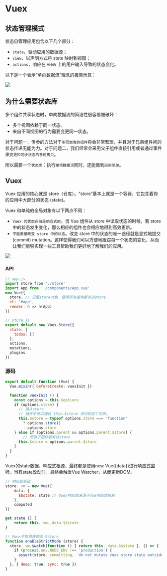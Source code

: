 # Vuex

## 状态管理模式
状态自管理应用包含以下几个部分：

* `state`，驱动应用的数据源；
* `view`，以声明方式将 state 映射到视图；
* `actions`，响应在 view 上的用户输入导致的状态变化。

以下是一个表示“单向数据流”理念的极简示意：

![](https://ustbhuangyi.github.io/vue-analysis/assets/vuex.png)

## 为什么需要状态库

多个组件共享状态时，单向数据流的简洁性很容易被破坏：
* 多个视图依赖于同一状态。
* 来自不同视图的行为需要变更同一状态。

对于问题一，传参的方法对于`多层嵌套的组件`将会非常繁琐，并且对于兄弟组件间的状态传递无能为力。对于问题二，我们经常会采用父子组件直接引用或者通过事件来`变更和同步状态的多份拷贝`。

所以需要一个`状态库`：执行`单项数据流`同时，还能做到`应用简单`。

## Vuex
Vuex 应用的核心就是 store（仓库）。“store”基本上就是一个容器，它包含着你的应用中大部分的状态 (state)。

Vuex 和单纯的全局对象有以下两点不同：

* `Vuex 的状态存储是响应式的`。当 Vue 组件从 store 中读取状态的时候，若 store 中的状态发生变化，那么相应的组件也会相应地得到高效更新。
* `不能直接改变 store 中的状态`。改变 store 中的状态的唯一途径就是显式地提交 (commit) mutation。这样使得我们可以方便地跟踪每一个状态的变化，从而让我们能够实现一些工具帮助我们更好地了解我们的应用。

![](https://ustbhuangyi.github.io/vue-analysis/assets/vuex1.png)

### API

``` js
// app.js
import store from './store'
import App from './components/App.vue'
new Vue({
  store, // 设置store对象，使得所有组件都有该store
  el: '#app',
  render: h => h(App)
})
```

``` js
// store.js
export default new Vuex.Store({
  state: {
    todos: []
  },
  actions,
  mutations,
  plugins
})
```

### 源码

``` js
export default function (Vue) {
  Vue.mixin({ beforeCreate: vuexInit })

  function vuexInit () {
    const options = this.$options
    if (options.store) {
      // 插入store
      // 组件中可以通过 this.$store 访问到这个实例。
      this.$store = typeof options.store === 'function'
        ? options.store()
        : options.store
    } else if (options.parent && options.parent.$store) {
        // 所有子组件都有该store
      this.$store = options.parent.$store
    }
  }
}
```

Vuex的state数据，响应式根源，最终都是使用new Vue({data})进行响应式监听。当有state改动时，最终会触发Vue Watcher，从而更新DOM。
``` js
// 响应式基础
store._vm = new Vue({
    data: {
      $$state: state // Vuex响应式来源于Vue响应式机制
    },
    computed
})

get state () {
    return this._vm._data.$$state
}
```

``` js
// Vuex不能直接修改 $store
function enableStrictMode (store) {
  store._vm.$watch(function () { return this._data.$$state }, () => {
    if (process.env.NODE_ENV !== 'production') {
      assert(store._committing, `do not mutate vuex store state outside mutation handlers.`)
    }
  }, { deep: true, sync: true })
}
```